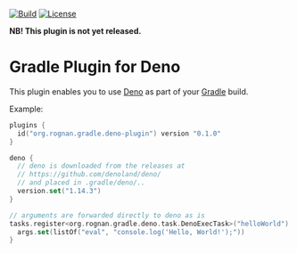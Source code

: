 [![Build](https://github.com/rognan/deno-gradle-plugin/actions/workflows/main.yml/badge.svg)](https://github.com/rognan/deno-gradle-plugin/actions?query=branch%3Amain+event%3Apush)
[![License](https://img.shields.io/badge/License-Apache%202.0-blue)](https://www.apache.org/licenses/LICENSE-2.0)

**NB! This plugin is not yet released.**

# Gradle Plugin for Deno

This plugin enables you to use [Deno][0] as part of your [Gradle][1] build.

Example:

```kotlin
plugins {
  id("org.rognan.gradle.deno-plugin") version "0.1.0"
}

deno {
  // deno is downloaded from the releases at
  // https://github.com/denoland/deno/
  // and placed in .gradle/deno/..
  version.set("1.14.3")
}

// arguments are forwarded directly to deno as is
tasks.register<org.rognan.gradle.deno.task.DenoExecTask>("helloWorld") {
  args.set(listOf("eval", "console.log('Hello, World!');"))
}
```

[0]: https://deno.land/
[1]: https://gradle.org/
